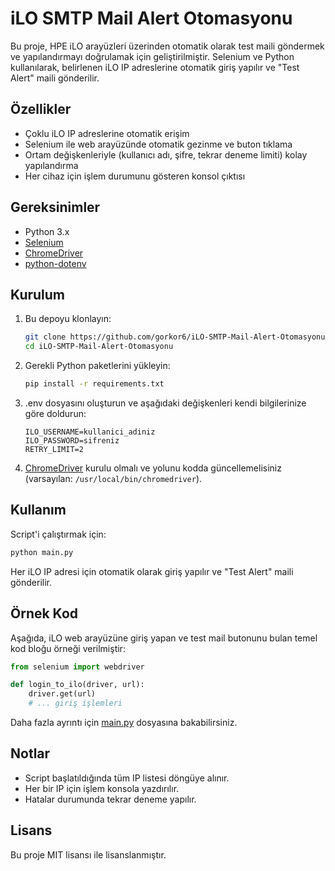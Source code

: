 # iLO SMTP Mail Alert Otomasyonu

Bu proje, HPE iLO arayüzleri üzerinden otomatik olarak test maili göndermek ve yapılandırmayı doğrulamak için geliştirilmiştir. Selenium ve Python kullanılarak, belirlenen iLO IP adreslerine otomatik giriş yapılır ve "Test Alert" maili gönderilir.

## Özellikler

- Çoklu iLO IP adreslerine otomatik erişim
- Selenium ile web arayüzünde otomatik gezinme ve buton tıklama
- Ortam değişkenleriyle (kullanıcı adı, şifre, tekrar deneme limiti) kolay yapılandırma
- Her cihaz için işlem durumunu gösteren konsol çıktısı

## Gereksinimler

- Python 3.x
- [Selenium](https://pypi.org/project/selenium/)
- [ChromeDriver](https://chromedriver.chromium.org/)
- [python-dotenv](https://pypi.org/project/python-dotenv/)

## Kurulum

1. Bu depoyu klonlayın:
   ```bash
   git clone https://github.com/gorkor6/iLO-SMTP-Mail-Alert-Otomasyonu.git
   cd iLO-SMTP-Mail-Alert-Otomasyonu
   ```

2. Gerekli Python paketlerini yükleyin:
   ```bash
   pip install -r requirements.txt
   ```

3. .env dosyasını oluşturun ve aşağıdaki değişkenleri kendi bilgilerinize göre doldurun:
   ```
   ILO_USERNAME=kullanici_adiniz
   ILO_PASSWORD=sifreniz
   RETRY_LIMIT=2
   ```

4. [ChromeDriver](https://chromedriver.chromium.org/downloads) kurulu olmalı ve yolunu kodda güncellemelisiniz (varsayılan: `/usr/local/bin/chromedriver`).

## Kullanım

Script'i çalıştırmak için:
```bash
python main.py
```

Her iLO IP adresi için otomatik olarak giriş yapılır ve "Test Alert" maili gönderilir.

## Örnek Kod

Aşağıda, iLO web arayüzüne giriş yapan ve test mail butonunu bulan temel kod bloğu örneği verilmiştir:

```python
from selenium import webdriver

def login_to_ilo(driver, url):
    driver.get(url)
    # ... giriş işlemleri
```

Daha fazla ayrıntı için [main.py](main.py) dosyasına bakabilirsiniz.

## Notlar

- Script başlatıldığında tüm IP listesi döngüye alınır.
- Her bir IP için işlem konsola yazdırılır.
- Hatalar durumunda tekrar deneme yapılır.

## Lisans

Bu proje MIT lisansı ile lisanslanmıştır.
